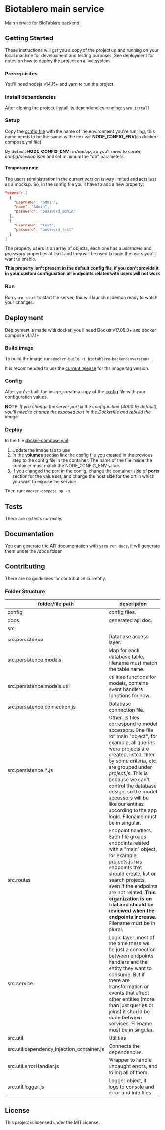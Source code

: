 # Biotablero main service

Main service for BioTablero backend.

## Getting Started

These instructions will get you a copy of the project up and running on your local machine for development and testing purposes. See deployment for notes on how to deploy the project on a live system.

### Prerequisites

You'll need nodejs v14.15+ and yarn to run the project.

### Install dependencies

After cloning the project, install its dependencies running: `yarn install`

### Setup

Copy the [config file](config/default.json) with the name of the environment you're running, this name needs to be the same as the env var **NODE_CONFIG_ENV**(on docker-compose.yml file).

By default **NODE_CONFIG_ENV** is _develop_, so you'll need to create _config/develop.json_ and set minimum the "db" parameters.

#### Temporary note

The users administration in the current version is very limited and acts just as a mockup. So, in the config file you'll have to add a new property:

```json
"users": [
  {
    "username": "admin",
    "name": "Admin",
    "password": "password_admin"
  },
  {
    "username": "test",
    "password": "password_test"
  }
]
```

The property users is an array of objects, each one has a _username_ and _password_ properties at least and they will be used to login the users you'll want to enable.

**This property isn't present in the default config file, if you don't provide it in your custom configuration all endpoints related with users will not work**

### Run

Run `yarn start` to start the server, this will launch nodemon ready to watch your changes.

## Deployment

Deployment is made with docker, you'll need Docker v17.05.0+ and docker compose v1.17.1+

### Build image

To build the image run: `docker build -t biotablero-backend:<version> .`

It is recommended to use the [current release](https://github.com/PEM-Humboldt/biotablero-backend/releases) for the image tag version.

### Config

After you've built the image, create a copy of the [config](config/default.json) file with your configuration values.

**NOTE**: _If you change the server port in the configuration (4000 by default), you'll need to change the exposed port in the Dockerfile and rebuild the image_

### Deploy

In the file [docker-compose.yml](docker-compose.yml):

1. Update the image tag to use
1. In the **volumes** section link the config file you created in the previous step to the config file in the container. The name of the file inside the container must match the NODE_CONFIG_ENV value.
1. If you changed the port in the config, change the container side of **ports** section for the value set, and change the host side for the ort in which you want to expose the service

Then run: `docker-compose up -d`

## Tests

There are no tests currently.

## Documentation

You can generate the API documentation with `yarn run docs`, it will generate them under the _/docs_ folder

## Contributing

There are no guidelines for contribution currently.

### Folder Structure

| folder/file path                           | description                                                                                                                                                                                                                                                                                                                                                           |
| ------------------------------------------ | --------------------------------------------------------------------------------------------------------------------------------------------------------------------------------------------------------------------------------------------------------------------------------------------------------------------------------------------------------------------- |
| config                                     | config files.                                                                                                                                                                                                                                                                                                                                                         |
| docs                                       | generated api doc.                                                                                                                                                                                                                                                                                                                                                    |
| src                                        |                                                                                                                                                                                                                                                                                                                                                                       |
| src.persistence                            | Database access layer.                                                                                                                                                                                                                                                                                                                                                |
| src.persistence.models                     | Map for each database table, filename must match the table name.                                                                                                                                                                                                                                                                                                      |
| src.persistence.models.util                | utilities functions for models, contains event handlers functions for now.                                                                                                                                                                                                                                                                                            |
| src.persistence.connection.js              | Database connection file.                                                                                                                                                                                                                                                                                                                                             |
| src.persistence.\*.js                      | Other .js files correspond to model accessors. One file for main "object", for example, all queries were projects are created, listed, filter by some criteria, etc. are grouped under _project.js_. This is because we can't control the database design, so the model accessors will be like our entities according to the app logic. Filename must be in singular. |
| src.routes                                 | Endpoint handlers. Each file groups endpoints related with a "main" object, for example, projects.js has endpoints that should create, list or search projects, even if the endpoints are not related. **This organization is on trial and should be reviewed when the endpoints increase.** Filename must be in plural.                                              |
| src.service                                | Logic layer, most of the time these will be just a connection between endpoints handlers and the entity they want to consume. But if there are transformation or events that affect other entities (more than just queries or joins) it should be done between services. Filename must be in singular.                                                                |
| src.util                                   | Utilities                                                                                                                                                                                                                                                                                                                                                             |
| src.util.dependency_injection_container.js | Connects the dependencies.                                                                                                                                                                                                                                                                                                                                            |
| src.util.errorHandler.js                   | Wrapper to handle uncaught errors, and to log all of them.                                                                                                                                                                                                                                                                                                            |
| src.util.logger.js                         | Logger object, it logs to console and error and info files.                                                                                                                                                                                                                                                                                                           |

## License

This project is licensed under the MIT License.
